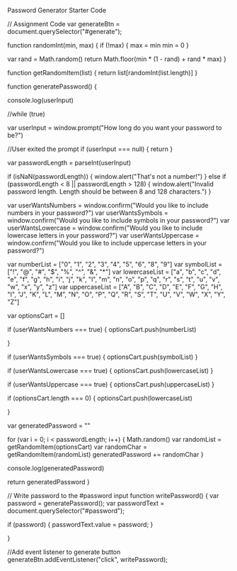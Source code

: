 Password Generator Starter Code



// Assignment Code
var generateBtn = document.querySelector("#generate");

function randomInt(min, max) {
  if (!max) {
    max = min
    min = 0
  }


  var rand = Math.random()
  return Math.floor(min * (1 - rand) + rand * max)
}

function getRandomItem(list) {
  return list[randomInt(list.length)]
}


function generatePassword() {



  console.log(userInput)

  //while (true)

  var userInput = window.prompt("How long do you want your password to be?")

  //User exited the prompt
  if (userInput === null) {
    return
  }

  var passwordLength = parseInt(userInput)

  if (isNaN(passwordLength)) {
    window.alert("That's not a number!")
  } else if (passwordLength < 8 || passwordLength > 128) {
    window.alert("Invalid password length. Length should be between 8 and 128 characters.")
  }


  var userWantsNumbers = window.confirm("Would you like to include numbers in your password?")
  var userWantsSymbols = window.confirm("Would you like to include symbols in your password?")
  var userWantsLowercase = window.confirm("Would you like to include lowercase letters in your password?")
  var userWantsUppercase = window.confirm("Would you like to include uppercase letters in your password?")

  var numberList = ["0", "1", "2", "3", "4", "5", "6", "8", "9"]
  var symbolList = ["!", "@", "#", "$", "%", "^", "&", "*"]
  var lowercaseList = ["a", "b", "c", "d", "e", "f", "g", "h", "i", "j", "k", "l", "m", "n", "o", "p", "q", "r", "s", "t", "u", "v", "w", "x", "y", "z"]
  var uppercaseList = ["A", "B", "C", "D", "E", "F", "G", "H", "I", "J", "K", "L", "M", "N", "O", "P", "Q", "R", "S", "T", "U", "V", "W", "X", "Y", "Z"]

  var optionsCart = []


  if (userWantsNumbers === true) {
    optionsCart.push(numberList)

  }

  if (userWantsSymbols === true) {
    optionsCart.push(symbolList)
  }

  if (userWantsLowercase === true) {
    optionsCart.push(lowercaseList)
  }

  if (userWantsUppercase === true) {
    optionsCart.push(uppercaseList)
  }

  if (optionsCart.length === 0) {
    optionsCart.push(lowercaseList)

  }

  var generatedPassword = ""

  for (var i = 0; i < passwordLength; i++) {
    Math.random()
    var randomList = getRandomItem(optionsCart)
    var randomChar = getRandomItem(randomList)
    generatedPassword += randomChar
  }

  console.log(generatedPassword)

  return generatedPassword
}



// Write password to the #password input
function writePassword() {
  var password = generatePassword();
  var passwordText = document.querySelector("#password");

  if (password) {
    passwordText.value = password;
  }


}

//Add event listener to generate button
generateBtn.addEventListener("click", writePassword);



